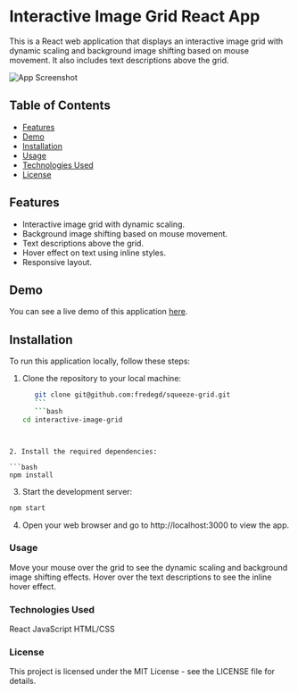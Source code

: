 # Interactive Image Grid React App

This is a React web application that displays an interactive image grid with dynamic scaling and background image shifting based on mouse movement. It also includes text descriptions above the grid.

![App Screenshot](./public/colibrigrid.gif)

## Table of Contents

- [Features](#features)
- [Demo](#demo)
- [Installation](#installation)
- [Usage](#usage)
- [Technologies Used](#technologies-used)
- [License](#license)

## Features

- Interactive image grid with dynamic scaling.
- Background image shifting based on mouse movement.
- Text descriptions above the grid.
- Hover effect on text using inline styles.
- Responsive layout.

## Demo

You can see a live demo of this application [here](https://majestic-raindrop-39f539.netlify.app/).

## Installation

To run this application locally, follow these steps:

1. Clone the repository to your local machine:

   ````bash
      git clone git@github.com:fredegd/squeeze-grid.git
      ```
      ```bash
   cd interactive-image-grid
   ````

````


2. Install the required dependencies:

```bash
npm install
````

3. Start the development server:

```bash
npm start
```

4. Open your web browser and go to http://localhost:3000 to view the app.

### Usage

Move your mouse over the grid to see the dynamic scaling and background image shifting effects.
Hover over the text descriptions to see the inline hover effect.

### Technologies Used

React
JavaScript
HTML/CSS

### License

This project is licensed under the MIT License - see the LICENSE file for details.
